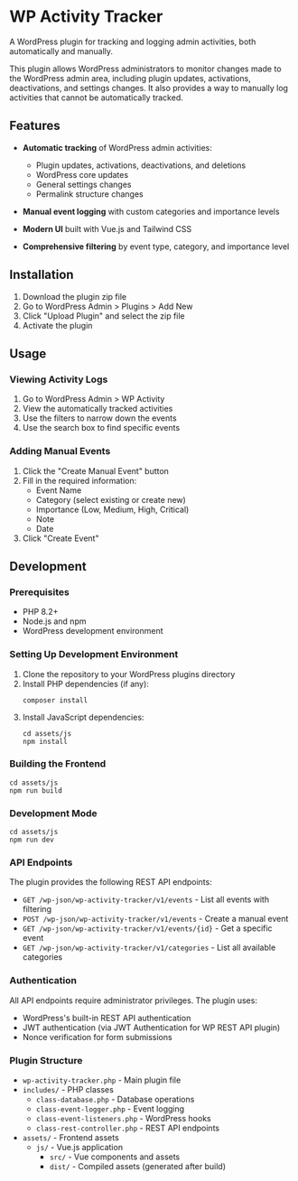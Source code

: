 # WP Activity Tracker

A WordPress plugin for tracking and logging admin activities, both automatically and manually.

This plugin allows WordPress administrators to monitor changes made to the WordPress admin area, including plugin updates, activations, deactivations, and settings changes. It also provides a way to manually log activities that cannot be automatically tracked.

## Features

- **Automatic tracking** of WordPress admin activities:
  - Plugin updates, activations, deactivations, and deletions
  - WordPress core updates
  - General settings changes
  - Permalink structure changes

- **Manual event logging** with custom categories and importance levels

- **Modern UI** built with Vue.js and Tailwind CSS

- **Comprehensive filtering** by event type, category, and importance level

## Installation

1. Download the plugin zip file
2. Go to WordPress Admin > Plugins > Add New
3. Click "Upload Plugin" and select the zip file
4. Activate the plugin

## Usage

### Viewing Activity Logs

1. Go to WordPress Admin > WP Activity
2. View the automatically tracked activities
3. Use the filters to narrow down the events
4. Use the search box to find specific events

### Adding Manual Events

1. Click the "Create Manual Event" button
2. Fill in the required information:
   - Event Name
   - Category (select existing or create new)
   - Importance (Low, Medium, High, Critical)
   - Note
   - Date
3. Click "Create Event"

## Development

### Prerequisites

- PHP 8.2+
- Node.js and npm
- WordPress development environment

### Setting Up Development Environment

1. Clone the repository to your WordPress plugins directory
2. Install PHP dependencies (if any):
   ```
   composer install
   ```
3. Install JavaScript dependencies:
   ```
   cd assets/js
   npm install
   ```

### Building the Frontend

```
cd assets/js
npm run build
```

### Development Mode

```
cd assets/js
npm run dev
```

### API Endpoints

The plugin provides the following REST API endpoints:

- `GET /wp-json/wp-activity-tracker/v1/events` - List all events with filtering
- `POST /wp-json/wp-activity-tracker/v1/events` - Create a manual event
- `GET /wp-json/wp-activity-tracker/v1/events/{id}` - Get a specific event
- `GET /wp-json/wp-activity-tracker/v1/categories` - List all available categories

### Authentication

All API endpoints require administrator privileges. The plugin uses:
- WordPress's built-in REST API authentication
- JWT authentication (via JWT Authentication for WP REST API plugin)
- Nonce verification for form submissions

### Plugin Structure

- `wp-activity-tracker.php` - Main plugin file
- `includes/` - PHP classes
  - `class-database.php` - Database operations
  - `class-event-logger.php` - Event logging
  - `class-event-listeners.php` - WordPress hooks
  - `class-rest-controller.php` - REST API endpoints
- `assets/` - Frontend assets
  - `js/` - Vue.js application
    - `src/` - Vue components and assets
    - `dist/` - Compiled assets (generated after build)